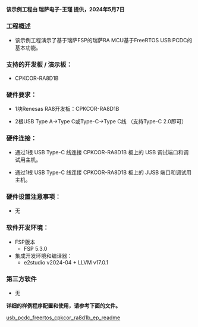 **该示例工程由 瑞萨电子-王瑾 提供，2024年5月7日**

### 工程概述

- 该示例工程演示了基于瑞萨FSP的瑞萨RA MCU基于FreeRTOS USB PCDC的基本功能。

### 支持的开发板 / 演示板：

- CPKCOR-RA8D1B
   
### 硬件要求：

- 1块Renesas RA8开发板：CPKCOR-RA8D1B

- 2根USB Type A->Type C或Type-C->Type C线 （支持Type-C 2.0即可）

### 硬件连接：

- 通过1根 USB Type-C 线连接 CPKCOR-RA8D1B 板上的 USB 调试端口和调试用主机。

- 通过1根 USB Type-C 线连接 CPKCOR-RA8D1B 板上的 JUSB 端口和调试用主机。

### 硬件设置注意事项：

- 无

### 软件开发环境：
   
- FSP版本
  - FSP 5.3.0
- 集成开发环境和编译器：
  - e2studio v2024-04 + LLVM v17.0.1

### 第三方软件
- 无 
	   

**详细的样例程序配置和使用，请参考下面的文件。**

[usb_pcdc_freertos_cpkcor_ra8d1b_ep_readme](usb_pcdc_freertos_cpkcor_ra8d1b_ep_readme.md)
